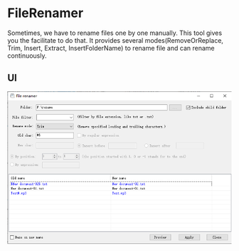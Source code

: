 # FileRenamer
Sometimes, we have to rename files one by one manually. This tool gives you the facilitate to do that. It provides several modes(RemoveOrReplace, Trim, Insert, Extract, InsertFolderName) to rename file and can rename continuously.

## UI
![UI Screenshot](https://github.com/victor-wiki/StaticResources/blob/master/StaticResources/images/projs/FileRenamer/screenshot.png?raw=true)
